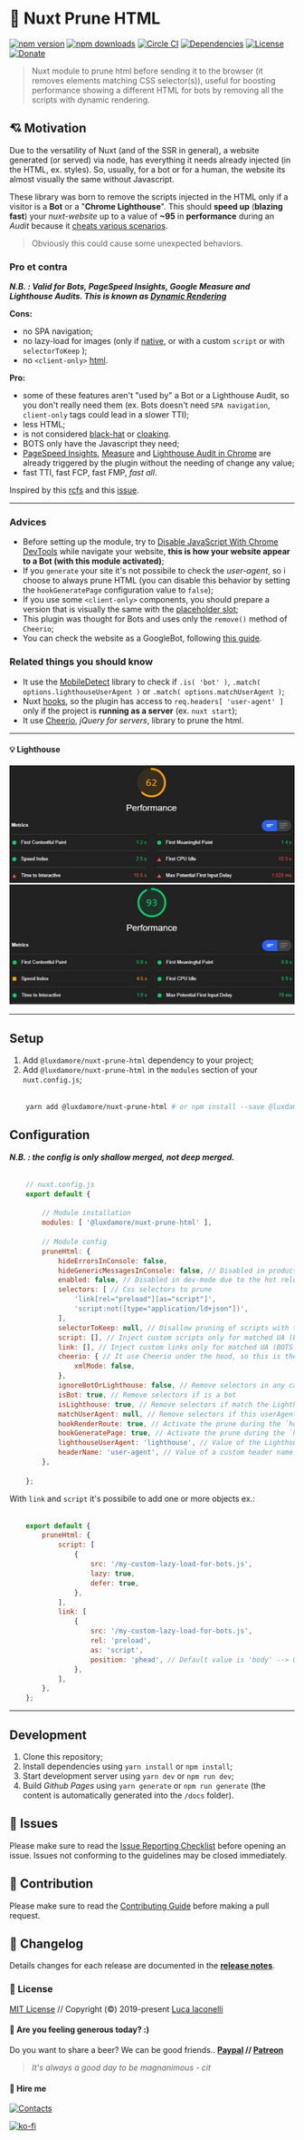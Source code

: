 # 🎉 Nuxt Prune HTML

[![npm version][npm-version-src]][npm-version-href]
[![npm downloads][npm-downloads-src]][npm-downloads-href]
[![Circle CI][circle-ci-src]][circle-ci-href]
[![Dependencies][dependencies-src]][dependencies-href]
[![License][license-src]][license-href]
[![Donate][donate-src]][donate-href]

[npm-version-src]: https://img.shields.io/npm/v/@luxdamore/nuxt-prune-html/latest.svg?style=flat-square
[npm-version-href]: https://npmjs.com/package/@luxdamore/nuxt-prune-html

[npm-downloads-src]: https://img.shields.io/npm/dt/@luxdamore/nuxt-prune-html.svg?style=flat-square
[npm-downloads-href]: https://npmjs.com/package/@luxdamore/nuxt-prune-html

[circle-ci-src]: https://img.shields.io/circleci/project/github/LuXDAmore/nuxt-prune-html.svg?style=flat-square
[circle-ci-href]: https://circleci.com/gh/LuXDAmore/nuxt-prune-html

[dependencies-src]: https://img.shields.io/badge/dependencies-up%20to%20date-brightgreen.svg?style=flat-square
[dependencies-href]: https://npmjs.com/package/@luxdamore/nuxt-prune-html

[license-src]: https://img.shields.io/npm/l/@luxdamore/nuxt-prune-html.svg?style=flat-square
[license-href]: https://npmjs.com/package/@luxdamore/nuxt-prune-html

[donate-src]: https://img.shields.io/badge/paypal-donate-black.svg?style=flat-square
[donate-href]: https://www.paypal.com/paypalme2/luxdamore

> Nuxt module to prune html before sending it to the browser (it removes elements matching CSS selector(s)), useful for boosting performance showing a different HTML for bots by removing all the scripts with dynamic rendering.

## 💘 Motivation

Due to the versatility of Nuxt (and of the SSR in general), a website generated (or served) via node, has everything it needs already injected (in the HTML, ex. styles).
So, usually, for a bot or for a human, the website its almost visually the same without Javascript.

These library was born to remove the scripts injected in the HTML only if a visitor is a **Bot** or a "**Chrome Lighthouse**". This should **speed up** (**blazing fast**) your *nuxt-website* up to a value of **~95** in **performance** during an *Audit* because it [cheats various scenarios](https://web.dev/lighthouse-performance/).

> Obviously this could cause some unexpected behaviors.

### Pro et contra

**_N.B. : Valid for Bots, PageSpeed Insights, Google Measure and Lighthouse Audits. This is known as [Dynamic Rendering](https://developers.google.com/search/docs/guides/dynamic-rendering)_**

**Cons:**

- no SPA navigation;
- no lazy-load for images (only if [native](https://web.dev/native-lazy-loading/), or with a custom `script` or with `selectorToKeep` );
- no `<client-only>` [html](https://nuxtjs.org/api/components-client-only/).

**Pro:**

- some of these features aren't "used by" a Bot or a Lighthouse Audit, so you don't really need them (ex. Bots doesn't need `SPA navigation`, `client-only` tags could lead in a slower TTI);
- less HTML;
- is not considered [black-hat](https://www.wordstream.com/black-hat-seo) or [cloaking](https://en.wikipedia.org/wiki/Cloaking).
- BOTS only have the Javascript they need;
- [PageSpeed Insights](https://developers.google.com/speed/pagespeed/insights/), [Measure](https://web.dev/measure/) and [Lighthouse Audit in Chrome](https://developers.google.com/web/tools/lighthouse) are already triggered by the plugin without the needing of change any value;
- fast TTI, fast FCP, fast FMP, *fast all*.

Inspired by this [rcfs](https://github.com/nuxt/rfcs/issues/22) and this [issue](https://github.com/nuxt/nuxt.js/issues/2822).

___

### Advices

- Before setting up the module, try to [Disable JavaScript With Chrome DevTools](https://developers.google.com/web/tools/chrome-devtools/javascript/disable) while navigate your website, **this is how your website appear to a Bot (with this module activated)**;
- If you `generate` your site it's not possibile to check the *user-agent*, so i choose to always prune HTML (you can disable this behavior by setting the `hookGeneratePage` configuration value to `false`);
- If you use some `<client-only>` components, you should prepare a version that is visually the same with the [placeholder slot](https://nuxtjs.org/api/components-client-only/);
- This plugin was thought for Bots and uses only the `remove()` method of `Cheerio`;
- You can check the website as a GoogleBot, following [this guide](https://developers.google.com/web/tools/chrome-devtools/device-mode/override-user-agent).

### Related things you should know

- It use the [MobileDetect](http://hgoebl.github.io/mobile-detect.js/) library to check if `.is( 'bot' )`, `.match( options.lighthouseUserAgent )` or `.match( options.matchUserAgent )`;
- Nuxt [hooks](https://nuxtjs.org/api/configuration-hooks/), so the plugin has access to `req.headers[ 'user-agent' ]` only if the project is **running as a server** (ex. `nuxt start`);
- It use [Cheerio](https://github.com/cheeriojs/cheerio), *jQuery for servers*, library to prune the html.

___

#### 💡 Lighthouse

![Lighthouse Audit before](./example/static/lighthouse/before.jpg)
![Lighthouse Audit after](./example/static/lighthouse/after.jpg)
___

## Setup

1. Add `@luxdamore/nuxt-prune-html` dependency to your project;
2. Add `@luxdamore/nuxt-prune-html` in the `modules` section of your `nuxt.config.js`;

```bash

    yarn add @luxdamore/nuxt-prune-html # or npm install --save @luxdamore/nuxt-prune-html

```

## Configuration

**_N.B. : the config is only shallow merged, not deep merged._**

```js

    // nuxt.config.js
    export default {

        // Module installation
        modules: [ '@luxdamore/nuxt-prune-html' ],

        // Module config
        pruneHtml: {
            hideErrorsInConsole: false,
            hideGenericMessagesInConsole: false, // Disabled in production
            enabled: false, // Disabled in dev-mode due to the hot reload (is client-side)
            selectors: [ // Css selectors to prune
                'link[rel="preload"][as="script"]',
                'script:not([type="application/ld+json"])',
            ],
            selectorToKeep: null, // Disallow pruning of scripts with this class, N.B.: this selector will be appended to every selectors, `ex. script:not([type="application/ld+json"]):not(__VALUE__)`
            script: [], // Inject custom scripts only for matched UA (BOTS-only)
            link: [], // Inject custom links only for matched UA (BOTS-only)
            cheerio: { // It use Cheerio under the hood, so this is the config passed in the cheerio.load() method
                xmlMode: false,
            },
            ignoreBotOrLighthouse: false, // Remove selectors in any case, not depending on Bot or Lighthouse
            isBot: true, // Remove selectors if is a bot
            isLighthouse: true, // Remove selectors if match the Lighthouse UserAgent
            matchUserAgent: null, // Remove selectors if this userAgent is matched, either as String or RegExp (a string will be converted to a case-insensitive RegExp in the MobileDetect library)
            hookRenderRoute: true, // Activate the prune during the `hook:render:route`
            hookGeneratePage: true, // Activate the prune during the `hook:generate:page`
            lighthouseUserAgent: 'lighthouse', // Value of the Lighthouse UserAgent, either as String or RegExp (a string will be converted to a case-insensitive RegExp in the MobileDetect library)
            headerName: 'user-agent', // Value of a custom header name passed from a Lambda Edge function, or similar
        },

    };

```

With `link` and `script` it's possibile to add one or more objects ex.:

```javascript

    export default {
        pruneHtml: {
            script: [
                {
                    src: '/my-custom-lazy-load-for-bots.js',
                    lazy: true,
                    defer: true,
                },
            ],
            link: [
                {
                    src: '/my-custom-lazy-load-for-bots.js',
                    rel: 'preload',
                    as: 'script',
                    position: 'phead', // Default value is 'body' --> Other allowed values are: 'phead', 'head' and 'pbody'
                },
            ],
        },
    };

```

___

## Development

1. Clone this repository;
2. Install dependencies using `yarn install` or `npm install`;
3. Start development server using `yarn dev` or `npm run dev`;
4. Build *Github Pages* using `yarn generate` or `npm run generate` (the content is automatically generated into the `/docs` folder).

## 🐞 Issues

Please make sure to read the [Issue Reporting Checklist](/.github/ISSUE_TEMPLATE/bug_report.md) before opening an issue. Issues not conforming to the guidelines may be closed immediately.

## 👥 Contribution

Please make sure to read the [Contributing Guide](/.github/ISSUE_TEMPLATE/feature_request.md) before making a pull request.

## 📖 Changelog

Details changes for each release are documented in the [**release notes**](./CHANGELOG.md).

### 📃 License

[MIT License](./LICENSE) // Copyright (©) 2019-present [Luca Iaconelli](https://lucaiaconelli.it)

#### 💸 Are you feeling generous today?  :)

Do you want to share a beer? We can be good friends..
__[Paypal](https://www.paypal.me/luxdamore) // [Patreon](https://www.patreon.com/luxdamore)__

> _It's always a good day to be magnanimous - cit_

#### 💼 Hire me

[![Contacts](https://img.shields.io/badge/email-Contact%20me-success)](https://lucaiaconelli.it)

[![ko-fi](https://www.ko-fi.com/img/githubbutton_sm.svg)](https://ko-fi.com/luxdamore)
